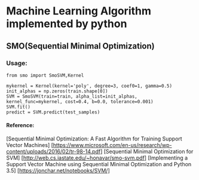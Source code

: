 # Machine Learning Algorithm implemented by python

## SMO(Sequential Minimal Optimization)
### Usage:
	from smo import SmoSVM,Kernel
	
	mykernel = Kernel(kernel='poly', degree=3, coef0=1, gamma=0.5)
    init_alphas = np.zeros(train.shape[0])
	SVM = SmoSVM(train=train, alpha_list=init_alphas, kernel_func=mykernel, cost=0.4, b=0.0, tolerance=0.001)
    SVM.fit()
    predict = SVM.predict(test_samples)
#### Reference:
[Sequential Minimal Optimization: A Fast Algorithm for Training Support Vector Machines] [https://www.microsoft.com/en-us/research/wp-content/uploads/2016/02/tr-98-14.pdf]
[Sequential Minimal Optimization for SVM] [http://web.cs.iastate.edu/~honavar/smo-svm.pdf]
[Implementing a Support Vector Machine using Sequential Minimal Optimization and Python 3.5] [https://jonchar.net/notebooks/SVM/]


